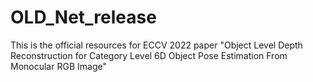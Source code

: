 # OLD_Net_release
This is the official resources for ECCV 2022 paper "Object Level Depth Reconstruction for Category Level 6D Object Pose Estimation From Monocular RGB Image"
